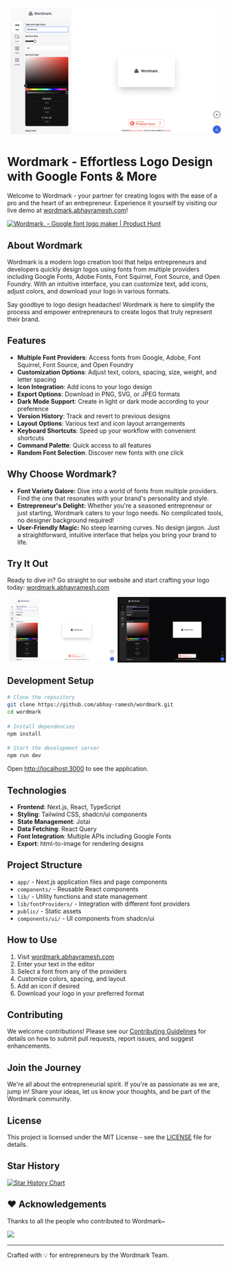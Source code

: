 ![Wordmark Logo](public/Wordmark-Light.png)

# Wordmark - Effortless Logo Design with Google Fonts & More

Welcome to Wordmark - your partner for creating logos with the ease of a pro and the heart of an entrepreneur. Experience it yourself by visiting our live demo at [wordmark.abhayramesh.com](https://wordmark.abhayramesh.com/)!

<a href="https://www.producthunt.com/posts/wordmark-7584b39f-f3da-41d9-aedf-18c59cf1228e?utm_source=badge-featured&utm_medium=badge&utm_souce=badge-wordmark&#0045;7584b39f&#0045;f3da&#0045;41d9&#0045;aedf&#0045;18c59cf1228e" target="_blank"><img src="https://api.producthunt.com/widgets/embed-image/v1/featured.svg?post_id=425883&theme=light" alt="Wordmark&#0046; - Google&#0032;font&#0032;logo&#0032;maker | Product Hunt" style="width: 250px; height: 54px;" width="250" height="54" /></a>

## About Wordmark

Wordmark is a modern logo creation tool that helps entrepreneurs and developers quickly design logos using fonts from multiple providers including Google Fonts, Adobe Fonts, Font Squirrel, Font Source, and Open Foundry. With an intuitive interface, you can customize text, add icons, adjust colors, and download your logo in various formats.

Say goodbye to logo design headaches! Wordmark is here to simplify the process and empower entrepreneurs to create logos that truly represent their brand.

## Features

- **Multiple Font Providers**: Access fonts from Google, Adobe, Font Squirrel, Font Source, and Open Foundry
- **Customization Options**: Adjust text, colors, spacing, size, weight, and letter spacing
- **Icon Integration**: Add icons to your logo design
- **Export Options**: Download in PNG, SVG, or JPEG formats
- **Dark Mode Support**: Create in light or dark mode according to your preference
- **Version History**: Track and revert to previous designs
- **Layout Options**: Various text and icon layout arrangements
- **Keyboard Shortcuts**: Speed up your workflow with convenient shortcuts
- **Command Palette**: Quick access to all features
- **Random Font Selection**: Discover new fonts with one click

## Why Choose Wordmark?

- **Font Variety Galore:** Dive into a world of fonts from multiple providers. Find the one that resonates with your brand's personality and style.
- **Entrepreneur's Delight:** Whether you're a seasoned entrepreneur or just starting, Wordmark caters to your logo needs. No complicated tools, no designer background required!
- **User-Friendly Magic:** No steep learning curves. No design jargon. Just a straightforward, intuitive interface that helps you bring your brand to life.

## Try It Out

Ready to dive in? Go straight to our website and start crafting your logo today: [wordmark.abhayramesh.com](https://wordmark.abhayramesh.com/)

<div style="display:flex;">
  <img src="public/Wordmark-Light.png" alt="Wordmark-Light-Mode" style="width:50%; margin-right:5px;"><img src="public/Wordmark-Dark.png" alt="Wordmark-Dark-Mode" style="width:50%;">
</div>

## Development Setup

```bash
# Clone the repository
git clone https://github.com/abhay-ramesh/wordmark.git
cd wordmark

# Install dependencies
npm install

# Start the development server
npm run dev
```

Open [http://localhost:3000](http://localhost:3000) to see the application.

## Technologies

- **Frontend**: Next.js, React, TypeScript
- **Styling**: Tailwind CSS, shadcn/ui components
- **State Management**: Jotai
- **Data Fetching**: React Query
- **Font Integration**: Multiple APIs including Google Fonts
- **Export**: html-to-image for rendering designs

## Project Structure

- `app/` - Next.js application files and page components
- `components/` - Reusable React components
- `lib/` - Utility functions and state management
- `lib/fontProviders/` - Integration with different font providers
- `public/` - Static assets
- `components/ui/` - UI components from shadcn/ui

## How to Use

1. Visit [wordmark.abhayramesh.com](https://wordmark.abhayramesh.com/)
2. Enter your text in the editor
3. Select a font from any of the providers
4. Customize colors, spacing, and layout
5. Add an icon if desired
6. Download your logo in your preferred format

## Contributing

We welcome contributions! Please see our [Contributing Guidelines](CONTRIBUTING.md) for details on how to submit pull requests, report issues, and suggest enhancements.

## Join the Journey

We're all about the entrepreneurial spirit. If you're as passionate as we are, jump in! Share your ideas, let us know your thoughts, and be part of the Wordmark community.

## License

This project is licensed under the MIT License - see the [LICENSE](LICENSE) file for details.

## Star History

<a href="https://star-history.com/#abhay-ramesh/Wordmark&Timeline">
  <picture>
    <source media="(prefers-color-scheme: dark)" srcset="https://api.star-history.com/svg?repos=abhay-ramesh/Wordmark&type=Timeline&theme=dark" />
    <source media="(prefers-color-scheme: light)" srcset="https://api.star-history.com/svg?repos=abhay-ramesh/Wordmark&type=Timeline" />
    <img alt="Star History Chart" src="https://api.star-history.com/svg?repos=abhay-ramesh/Wordmark&type=Timeline" />
  </picture>
</a>

## ❤️ Acknowledgements

Thanks to all the people who contributed to Wordmark~

<a href="https://github.com/abhay-ramesh/Wordmark/graphs/contributors">
  <img src="https://contrib.rocks/image?repo=abhay-ramesh/Wordmark" />
</a>

---

Crafted with 💡 for entrepreneurs by the Wordmark Team.
